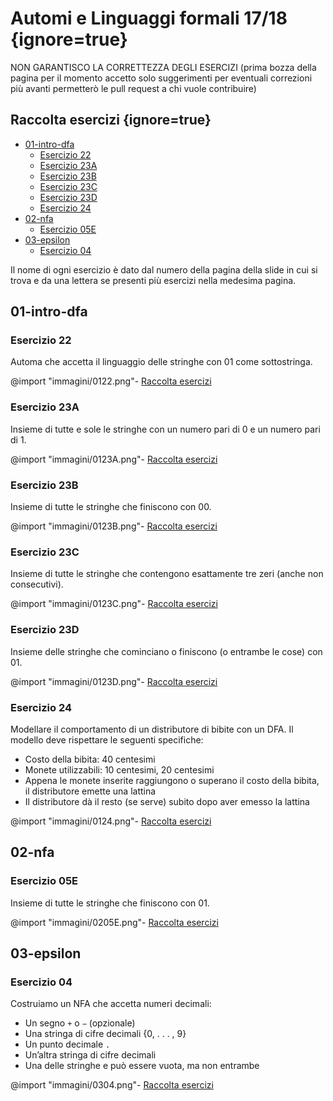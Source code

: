 # Automi e Linguaggi formali 17/18 {ignore=true}

NON GARANTISCO LA CORRETTEZZA DEGLI ESERCIZI
(prima bozza della pagina per il momento accetto solo suggerimenti per eventuali correzioni più avanti permetterò le pull request a chi vuole contribuire)

## Raccolta esercizi {ignore=true}

<!-- @import "[TOC]" {cmd="toc" depthFrom=1 depthTo=6 orderedList=false} -->
<!-- code_chunk_output -->

* [01-intro-dfa](#01-intro-dfa)
	* [Esercizio 22](#esercizio-22)
	* [Esercizio 23A](#esercizio-23a)
	* [Esercizio 23B](#esercizio-23b)
	* [Esercizio 23C](#esercizio-23c)
	* [Esercizio 23D](#esercizio-23d)
	* [Esercizio 24](#esercizio-24)
* [02-nfa](#02-nfa)
	* [Esercizio 05E](#esercizio-05e)
* [03-epsilon](#03-epsilon)
	* [Esercizio 04](#esercizio-04)

<!-- /code_chunk_output -->

Il nome di ogni esercizio è dato dal numero della pagina della slide in cui si trova e da una lettera se presenti più esercizi nella medesima pagina.

## 01-intro-dfa

### Esercizio 22

Automa che accetta il linguaggio delle stringhe con 01 come sottostringa.

@import "immagini/0122.png"- [Raccolta esercizi](#raccolta-esercizi)

### Esercizio 23A

Insieme di tutte e sole le stringhe con un numero pari di 0 e un numero pari di 1.

@import "immagini/0123A.png"- [Raccolta esercizi](#raccolta-esercizi)

### Esercizio 23B

Insieme di tutte le stringhe che finiscono con 00.

@import "immagini/0123B.png"- [Raccolta esercizi](#raccolta-esercizi)

### Esercizio 23C

Insieme di tutte le stringhe che contengono esattamente tre zeri (anche non consecutivi).

@import "immagini/0123C.png"- [Raccolta esercizi](#raccolta-esercizi)

### Esercizio 23D

Insieme delle stringhe che cominciano o finiscono (o entrambe le cose) con 01.

@import "immagini/0123D.png"- [Raccolta esercizi](#raccolta-esercizi)

### Esercizio 24

Modellare il comportamento di un distributore di bibite con un DFA. Il modello deve rispettare le seguenti specifiche:

* Costo della bibita: 40 centesimi
* Monete utilizzabili: 10 centesimi, 20 centesimi
* Appena le monete inserite raggiungono o superano il costo della bibita, il distributore emette una lattina
* Il distributore dà il resto (se serve) subito dopo aver emesso la lattina

@import "immagini/0124.png"- [Raccolta esercizi](#raccolta-esercizi)

## 02-nfa

### Esercizio 05E

Insieme di tutte le stringhe che finiscono con 01.

@import "immagini/0205E.png"- [Raccolta esercizi](#raccolta-esercizi)

## 03-epsilon

### Esercizio 04

Costruiamo un NFA che accetta numeri decimali:

* Un segno `+` o `−` (opzionale)
* Una stringa di cifre decimali {0, . . . , 9}
* Un punto decimale `.`
* Un’altra stringa di cifre decimali
* Una delle stringhe e può essere vuota, ma non entrambe

@import "immagini/0304.png"- [Raccolta esercizi](#raccolta-esercizi)